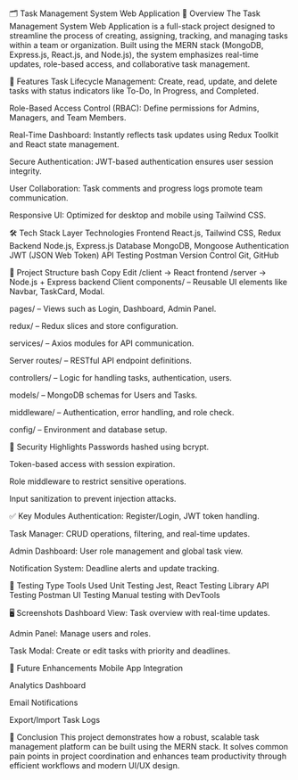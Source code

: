 🗂️ Task Management System Web Application
📌 Overview
The Task Management System Web Application is a full-stack project designed to streamline the process of creating, assigning, tracking, and managing tasks within a team or organization. Built using the MERN stack (MongoDB, Express.js, React.js, and Node.js), the system emphasizes real-time updates, role-based access, and collaborative task management.

🚀 Features
Task Lifecycle Management: Create, read, update, and delete tasks with status indicators like To-Do, In Progress, and Completed.

Role-Based Access Control (RBAC): Define permissions for Admins, Managers, and Team Members.

Real-Time Dashboard: Instantly reflects task updates using Redux Toolkit and React state management.

Secure Authentication: JWT-based authentication ensures user session integrity.

User Collaboration: Task comments and progress logs promote team communication.

Responsive UI: Optimized for desktop and mobile using Tailwind CSS.

🛠️ Tech Stack
Layer	Technologies
Frontend	React.js, Tailwind CSS, Redux
Backend	Node.js, Express.js
Database	MongoDB, Mongoose
Authentication	JWT (JSON Web Token)
API Testing	Postman
Version Control	Git, GitHub

📁 Project Structure
bash
Copy
Edit
/client       → React frontend
/server       → Node.js + Express backend
Client
components/ – Reusable UI elements like Navbar, TaskCard, Modal.

pages/ – Views such as Login, Dashboard, Admin Panel.

redux/ – Redux slices and store configuration.

services/ – Axios modules for API communication.

Server
routes/ – RESTful API endpoint definitions.

controllers/ – Logic for handling tasks, authentication, users.

models/ – MongoDB schemas for Users and Tasks.

middleware/ – Authentication, error handling, and role check.

config/ – Environment and database setup.

🔐 Security Highlights
Passwords hashed using bcrypt.

Token-based access with session expiration.

Role middleware to restrict sensitive operations.

Input sanitization to prevent injection attacks.

✅ Key Modules
Authentication: Register/Login, JWT token handling.

Task Manager: CRUD operations, filtering, and real-time updates.

Admin Dashboard: User role management and global task view.

Notification System: Deadline alerts and update tracking.

🧪 Testing
Type	Tools Used
Unit Testing	Jest, React Testing Library
API Testing	Postman
UI Testing	Manual testing with DevTools

🖥️ Screenshots
Dashboard View: Task overview with real-time updates.

Admin Panel: Manage users and roles.

Task Modal: Create or edit tasks with priority and deadlines.

🌱 Future Enhancements
Mobile App Integration

Analytics Dashboard

Email Notifications

Export/Import Task Logs

📖 Conclusion
This project demonstrates how a robust, scalable task management platform can be built using the MERN stack. It solves common pain points in project coordination and enhances team productivity through efficient workflows and modern UI/UX design.